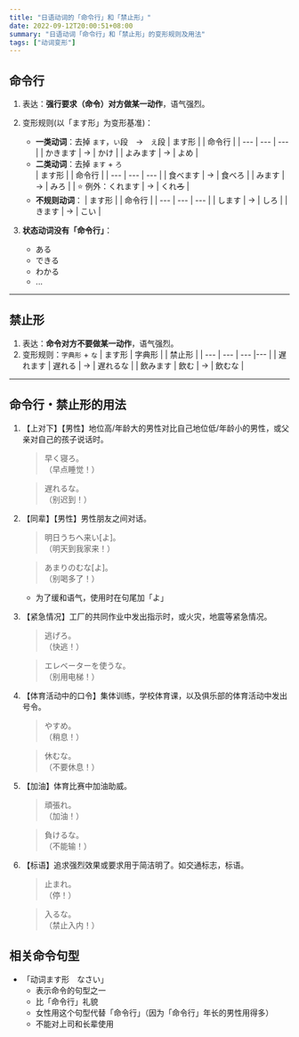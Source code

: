 ```yaml
---
title: "日语动词的「命令行」和「禁止形」"
date: 2022-09-12T20:00:51+08:00
summary: "日语动词「命令行」和「禁止形」的变形规则及用法"
tags: ["动词变形"]
---
```


## 命令行
1. 表达：**强行要求（命令）对方做某一动作**，语气强烈。
2. 变形规则(以「ます形」为变形基准)：
    - **一类动词**：去掉 `ます`，`い`段　→　`え`段
    | ます形 |  | 命令行 |
    | --- | --- | --- |
    | かきます | → | かけ |
    | よみます | → | よめ |
    - **二类动词**：去掉 `ます` + `ろ`  
    | ます形 |  | 命令行 |
    | --- | --- | --- |
    | 食べます | → | 食べろ |
    | みます | → | みろ |
    | ⭐️ 例外：くれます | → | くれ~~ろ~~ |
    - **不规则动词**：
    | ます形 |  | 命令行 |
    | --- | --- | --- |
    | します | → | しろ |
    | きます | → | こい |

3. **状态动词没有「命令行」**：
    - ある
    - できる
    - わかる
    - ...

---
## 禁止形
1. 表达：**命令对方不要做某一动作**，语气强烈。
2. 变形规则：`字典形` + `な`
    | ます形 | 字典形 |  | 禁止形 |
    | --- | --- | --- |--- |
    | 遅れます | 遅れる | → | 遅れるな |
    | 飲みます | 飲む | → | 飲むな |

---
## 命令行・禁止形的用法
1. 【上对下】【男性】地位高/年龄大的男性对比自己地位低/年龄小的男性，或父亲对自己的孩子说话时。
    > 早く寝ろ。  
    （早点睡觉！）

    > 遅れるな。  
     （别迟到！）
2. 【同辈】【男性】男性朋友之间对话。
    > 明日うちへ来い[よ]。  
     （明天到我家来！）

    > あまりのむな[よ]。  
     （别喝多了！）

    - 为了缓和语气，使用时在句尾加「よ」
3. 【紧急情况】工厂的共同作业中发出指示时，或火灾，地震等紧急情况。
    > 逃げろ。  
     （快逃！）

    > エレベーターを使うな。  
     （别用电梯！）
4. 【体育活动中的口令】集体训练，学校体育课，以及俱乐部的体育活动中发出号令。
    > やすめ。  
     （稍息！）

    > 休むな。  
     （不要休息！）
5. 【加油】体育比赛中加油助威。
    > 頑張れ。  
     （加油！）

    > 負けるな。  
     （不能输！）
6. 【标语】追求强烈效果或要求用于简洁明了。如交通标志，标语。
    > 止まれ。  
     （停！）

    > 入るな。  
     （禁止入内！）

## 相关命令句型
- 「动词ます形　なさい」
    - 表示命令的句型之一
    - 比「命令行」礼貌
    - 女性用这个句型代替「命令行」（因为「命令行」年长的男性用得多）
    - 不能对上司和长辈使用
